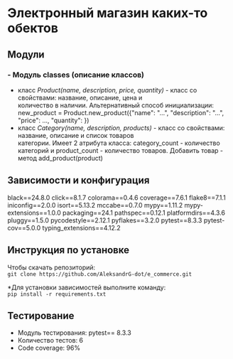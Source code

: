 # Электронный магазин каких-то обектов

## Модули
### - Модуль classes (описание классов)
- класс *Product(name, description, price, quantity)* - класс со свойствами: название, описание, цена и  
количество в наличии.
Альтернативный способ инициализации: new_product = Product.new_product({"name": "...", "description": "...", "price": ..., "quantity": })
- класс *Category(name, description, products)* - класс со свойствами: название, описание и список товаров  
категории. Имеет 2 атрибута класса: category_count - количество категорий и product_count - количество товаров.
Добавить товар - метод add_product(product)


## Зависимости и конфигурация
black==24.8.0
click==8.1.7
colorama==0.4.6
coverage==7.6.1
flake8==7.1.1
iniconfig==2.0.0
isort==5.13.2
mccabe==0.7.0
mypy==1.11.2
mypy-extensions==1.0.0
packaging==24.1
pathspec==0.12.1
platformdirs==4.3.6
pluggy==1.5.0
pycodestyle==2.12.1
pyflakes==3.2.0
pytest==8.3.3
pytest-cov==5.0.0
typing_extensions==4.12.2

## Инструкция по установке
Чтобы скачать репозиторий:  
`git clone https://github.com/AleksandrG-dot/e_commerce.git`

*Для установки зависимостей выполните команду:  
`pip install -r requirements.txt`

## Тестирование
- Модуль тестирования: pytest== 8.3.3  
- Количество тестов: 6
- Code coverage: 96%
